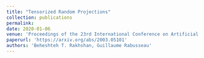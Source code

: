 ```yaml
---
title: "Tensorized Random Projections"
collection: publications
permalink: 
date: 2020-01-06
venue: 'Proceedings of the 23rd International Conference on Artificial Intelligence and Statistics (AISTATS) 2020'
paperurl: 'https://arxiv.org/abs/2003.05101'
authors: 'Beheshteh T. Rakhshan, Guillaume Rabusseau'
---
```

